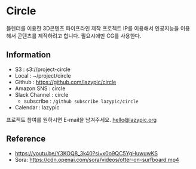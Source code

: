 # Circle

블렌더를 이용한 3D콘텐츠 파이프라인 제작 프로젝트
IP를 이용해서 인공지능을 이용해서 콘텐츠를 제작하려고 합니다. 필요시에만 CG를 사용한다.

## Information
- S3 : s3://project-circle
- Local : ~/project/circle
- Github : https://github.com/lazypic/circle
- Amazon SNS : circle
- Slack Channel : circle
    - subscribe : `/github subscribe lazypic/circle`
- Calendar : lazypic

프로젝트 참여를 원하시면 E-mail을 남겨주세요. hello@lazypic.org

## Reference

- https://youtu.be/Y3KOQ8_3k40?si=x0o9QC5YgHuwuwKS
- Sora: https://cdn.openai.com/sora/videos/otter-on-surfboard.mp4

